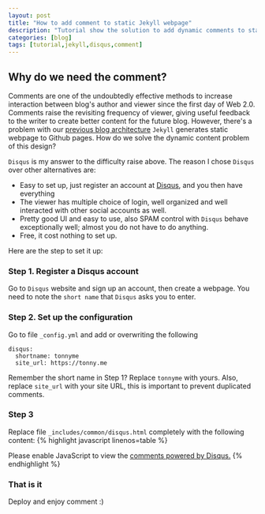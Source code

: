```yaml
---
layout: post
title: "How to add comment to static Jekyll webpage"
description: "Tutorial show the solution to add dynamic comments to static Jekyll website."
categories: [blog]
tags: [tutorial,jekyll,disqus,comment]
---
```


## Why do we need the comment?

Comments are one of the undoubtedly effective methods to increase interaction between blog's author and viewer since the first day of Web 2.0. Comments raise the revisiting frequency of viewer, giving useful feedback to the writer to create better content for the future blog. However, there's a problem with our [previous blog architecture](/blog/2017/12/18/tech-blog-gfm-on-your-domain-over-ssl/) `Jekyll` generates static webpage to Github pages. How do we solve the dynamic content problem of this design?

`Disqus` is my answer to the difficulty raise above. The reason I chose `Disqus` over other alternatives are:

- Easy to set up, just register an account at [Disqus](https://disqus.com), and you then have everything
- The viewer has multiple choice of login, well organized and well interacted with other social accounts as well.
- Pretty good UI and easy to use, also SPAM control with `Disqus` behave exceptionally well; almost you do not have to do anything.
- Free, it cost nothing to set up.

Here are the step to set it up:

### Step 1. Register a Disqus account

Go to `Disqus` website and sign up an account, then create a webpage. You need to note the `short name` that `Disqus` asks you to enter.

### Step 2. Set up the configuration

Go to file `_config.yml` and add or overwriting the following
~~~
disqus:
  shortname: tonnyme
  site_url: https://tonny.me
~~~
Remember the short name in Step 1? Replace `tonnyme` with yours. Also, replace `site_url` with your site URL, this is important to prevent duplicated comments.

### Step 3

Replace file `_includes/common/disqus.html` completely with the following content:
{% highlight javascript linenos=table %}
<script>
var disqus_config = function () {
    this.page.url = "{{ site.disqus.site_url }}{{ page.url }}";
    this.page.identifier = "{{ page.id }}";
};

var loadDisqus = function() {
    var d = document, s = d.createElement('script');
    s.src = 'https://{{ site.disqus.shortname }}.disqus.com/embed.js';
    s.setAttribute('data-timestamp', +new Date());
    (d.head || d.body).appendChild(s);
};

$(document).ready(function () {
    $('.comments .show-hidden').on('click', function () {
        loadDisqus()
        $(this).remove();
    });

    if (/\#comments/.test(location.hash)) {
        $('.comments .show-hidden').trigger('click');
    }
});
</script>
<noscript>Please enable JavaScript to view the <a href="https://disqus.com/?ref_noscript">comments powered by Disqus.</a></noscript>
{% endhighlight %}

[^1]: _includes/common/disqus.html

### That is it
Deploy and enjoy comment :)

